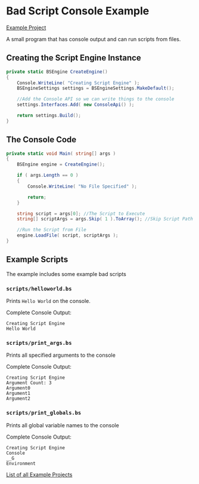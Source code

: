 # Bad Script Console Example

[Example Project](https://github.com/ByteChkR/BadScript/tree/master/examples/BadScript.Examples.Console)


A small program that has console output and can run scripts from files.

## Creating the Script Engine Instance
```cs
private static BSEngine CreateEngine()
{
    Console.WriteLine( "Creating Script Engine" );
    BSEngineSettings settings = BSEngineSettings.MakeDefault();

    //Add the Console API so we can write things to the console
    settings.Interfaces.Add( new ConsoleApi() );

    return settings.Build();
}
```

## The Console Code
```cs
private static void Main( string[] args )
{
    BSEngine engine = CreateEngine();

    if ( args.Length == 0 )
    {
        Console.WriteLine( "No File Specified" );

        return;
    }

    string script = args[0]; //The Script to Execute
    string[] scriptArgs = args.Skip( 1 ).ToArray(); //Skip Script Path for convenience

    //Run the Script from File
    engine.LoadFile( script, scriptArgs );
}
```

## Example Scripts

The example includes some example bad scripts

### `scripts/helloworld.bs`
Prints `Hello World` on the console.

Complete Console Output:
```
Creating Script Engine
Hello World

```

### `scripts/print_args.bs`
Prints all specified arguments to the console

Complete Console Output:
```
Creating Script Engine
Argument Count: 3
Argument0
Argument1
Argument2

```

### `scripts/print_globals.bs`
Prints all global variable names to the console

Complete Console Output:
```
Creating Script Engine
Console
__G
Environment

```

[List of all Example Projects](./Examples.md)